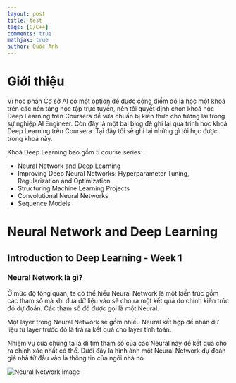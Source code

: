 ```yaml
---
layout: post
title: test
tags: [C/C++]
comments: true
mathjax: true
author: Quốc Anh
---
```


# Giới thiệu

Vì học phần Cơ sở AI có một option để được cộng điểm đó là học một khoá trên các nền tảng học tập trực tuyến, nên tôi quyết định chọn khoá học Deep Learning trên Coursera để vừa chuẩn bị kiến thức cho tương lai trong sự nghiệp AI Engineer. Còn đây là một bài blog để ghi lại quá trình học khoá Deep Learning trên Coursera. Tại đây tôi sẽ ghi lại những gì tôi học được trong khoá này. 

Khoá Deep Learning bao gồm 5 course series:

- Neural Network and Deep Learning
- Improving Deep Neural Networks: Hyperparameter Tuning, Regularization and Optimization
- Structuring Machine Learning Projects
- Convolutional Neural Networks
- Sequence Models

# Neural Network and Deep Learning

## Introduction to Deep Learning - Week 1

### Neural Network là gì?

Ở mức độ tổng quan, ta có thể hiểu Neural Network là một kiến trúc gồm các tham số mà khi đưa dữ liệu vào sẽ cho ra một kết quả do chính kiến trúc đó dự đoán. Các tham số đó được gọi là một Neural. 

Một layer trong Neural Network sẽ gồm nhiều Neural kết hợp để nhận dữ liệu từ layer trước đó là trả ra kết quả cho layer tính toán.

Nhiệm vụ của chúng ta là đi tìm tham số của các Neural này để kết quả cho ra chính xác nhất có thể. Dưới đây là hình ảnh một Neural Network dự đoán giá nhà từ đầu vào là thông tin của ngôi nhà nó.

![Neural Network Image](/assets/img/thumb.png)